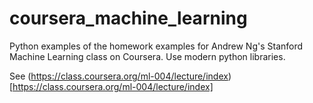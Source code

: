 coursera_machine_learning
=========================

Python examples of the homework examples for Andrew Ng's Stanford Machine Learning class on Coursera. Use modern python libraries.

See (https://class.coursera.org/ml-004/lecture/index)[https://class.coursera.org/ml-004/lecture/index]